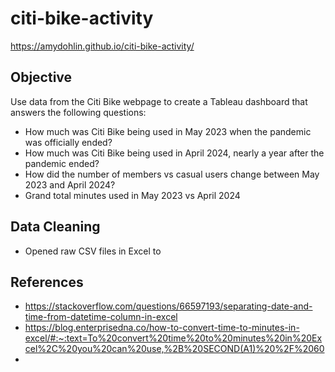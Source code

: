 # citi-bike-activity

https://amydohlin.github.io/citi-bike-activity/

## Objective
Use data from the Citi Bike webpage to create a Tableau dashboard that answers the following questions:
- How much was Citi Bike being used in May 2023 when the pandemic was officially ended?
- How much was Citi Bike being used in April 2024, nearly a year after the pandemic ended?
- How did the number of members vs casual users change between May 2023 and April 2024?
- Grand total minutes used in May 2023 vs April 2024

## Data Cleaning
- Opened raw CSV files in Excel to 

## References
- https://stackoverflow.com/questions/66597193/separating-date-and-time-from-datetime-column-in-excel
- https://blog.enterprisedna.co/how-to-convert-time-to-minutes-in-excel/#:~:text=To%20convert%20time%20to%20minutes%20in%20Excel%2C%20you%20can%20use,%2B%20SECOND(A1)%20%2F%2060
- 
